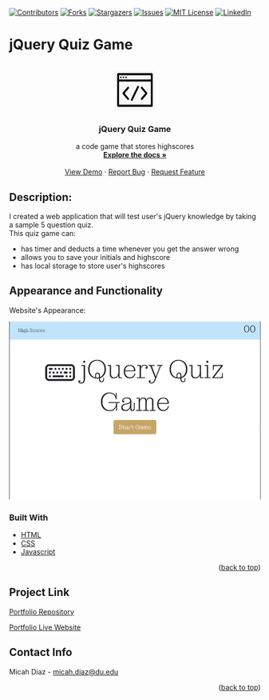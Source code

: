 [![Contributors][contributors-shield]][contributors-url]
[![Forks][forks-shield]][forks-url]
[![Stargazers][stars-shield]][stars-url]
[![Issues][issues-shield]][issues-url]
[![MIT License][license-shield]][license-url]
[![LinkedIn][linkedin-shield]][linkedin-url]

# jQuery Quiz Game
<!-- PROJECT LOGO -->
<br />
<div align="center">
  <a href="https://micsdz.github.io/jquery-quiz-game/">
    <img src="Assets/images/logo.png" alt="Logo" width="80" height="80">
  </a>

<h3 align="center">jQuery Quiz Game</h3>

  <p align="center">
    a code game that stores highscores
    <br />
    <a href="https://github.com/micsdz/jquery-quiz-game"><strong>Explore the docs »</strong></a>
    <br />
    <br />
    <a href="https://micsdz.github.io/jquery-quiz-game/">View Demo</a>
    ·
    <a href="https://github.com/micsdz/jquery-quiz-game/issues">Report Bug</a>
    ·
    <a href="https://github.com/micsdz/jquery-quiz-game/issues">Request Feature</a>
  </p>
</div>

## Description:
I created a web application that will test user's jQuery knowledge by taking a sample 5 question quiz. 
<br/>This quiz game can:
- has timer and deducts a time whenever you get the answer wrong
- allows you to save your initials and highscore
- has local storage to store user's highscores

## Appearance and Functionality

Website's Appearance:

![Appearance](Assets/gif/quiz.gif)

### Built With

* [HTML](https://en.wikipedia.org/wiki/HTML)
* [CSS](https://developer.mozilla.org/en-US/docs/Learn/CSS/First_steps/What_is_CSS)
* [Javascript](https://www.javascript.com)

<p align="right">(<a href="#top">back to top</a>)</p>

## Project Link
[Portfolio Repository](https://github.com/micsdz/jquery-quiz-game)

[Portfolio Live Website](https://micsdz.github.io/jquery-quiz-game/)

## Contact Info
Micah Diaz - micah.diaz@du.edu

<p align="right">(<a href="#top">back to top</a>)</p>

<!-- MARKDOWN LINKS & IMAGES -->
<!-- https://www.markdownguide.org/basic-syntax/#reference-style-links -->
[contributors-shield]: https://img.shields.io/github/contributors/github_username/repo_name.svg?style=for-the-badge
[contributors-url]: https://github.com/github_username/repo_name/graphs/contributors
[forks-shield]: https://img.shields.io/github/forks/github_username/repo_name.svg?style=for-the-badge
[forks-url]: https://github.com/github_username/repo_name/network/members
[stars-shield]: https://img.shields.io/github/stars/theresaqueryforthat/website_accessibility_refactor.svg?style=for-the-badge
[stars-url]: https://github.com/theresaqueryforthat/website_accessibility_refactor/stargazers
[issues-shield]: https://img.shields.io/github/issues/theresaqueryforthat/website_accessibility_refactor.svg?style=for-the-badge
[issues-url]: https://github.com/theresaqueryforthat/website_accessibility_refactor/issues
[license-shield]: https://img.shields.io/github/license/theresaqueryforthat/website_accessibility_refactor.svg?style=for-the-badge
[license-url]: https://github.com/theresaqueryforthat/website_accessibility_refactor/blob/master/LICENSE.txt
[linkedin-shield]: https://img.shields.io/badge/-LinkedIn-black.svg?style=for-the-badge&logo=linkedin&colorB=555
[linkedin-url]: https://www.linkedin.com/in/mdiaz06/

